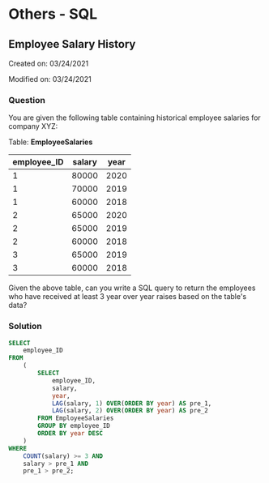 # Others - SQL

## Employee Salary History

Created on: 03/24/2021

Modified on: 03/24/2021

### Question

You are given the following table containing historical employee salaries for company XYZ: 

Table: **EmployeeSalaries**

employee_ID	| salary | year
----------- | ------ | ----
1           | 80000	 | 2020
1           | 70000	 | 2019
1           | 60000	 | 2018
2           | 65000	 | 2020
2           | 65000	 | 2019
2           | 60000	 | 2018
3           | 65000	 | 2019
3           | 60000	 | 2018

Given the above table, can you write a SQL query to return the employees who have received at least 3 year over year raises based on the table's data?

### Solution

``` sql
SELECT
    employee_ID
FROM
    (
        SELECT
            employee_ID,
            salary,
            year,
            LAG(salary, 1) OVER(ORDER BY year) AS pre_1,
            LAG(salary, 2) OVER(ORDER BY year) AS pre_2
        FROM EmployeeSalaries
        GROUP BY employee_ID
        ORDER BY year DESC
    )
WHERE 
    COUNT(salary) >= 3 AND
    salary > pre_1 AND
    pre_1 > pre_2;
```




